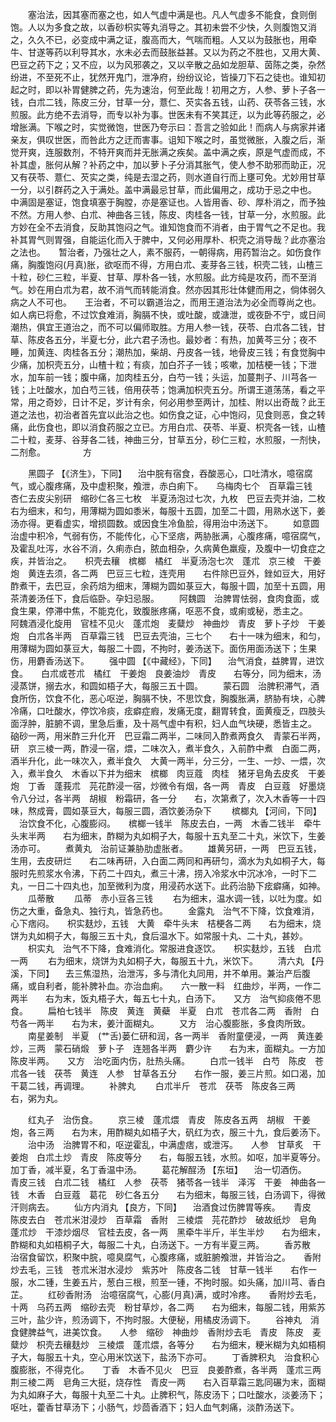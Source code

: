 <!-- { "loadSidebar": true } -->
　　塞治法，因其塞而塞之也，如人气虚中满是也。凡人气虚多不能食，食则倒饱。人以为多食之故，以香砂枳实等丸消导之。其初未尝不少快，久则腹饱又消之，久久不已，必变成中满之证，腹高而大，气喘而粗。人又以为鼓胀也，用牵牛、甘遂等药以利导其水，水未必去而鼓胀益甚。又以为药之不胜也，又用大黄、巴豆之药下之；又不应，以为风邪袭之，又以辛散之品如龙胆草、茵陈之类，杂然纷进，不至死不止，犹然开鬼门，泄净府，纷纷议论，皆操刀下石之徒也。谁知初起之时，即以补胃健脾之药，先为速治，何至此哉！初用之方，人参、萝卜子各一钱，白朮二钱，陈皮三分，甘草一分，薏仁、芡实各五钱，山药、茯苓各三钱，水煎服。此方绝不去消导，而专以补为事。世医未有不笑其迂，以为此等药服之，必增胀满。下喉之时，实觉微饱，世医乃夸示曰：吾言之验如此！而病人与病家并诸亲友，俱叹世医，而咎此方之迂而害事。诅知下喉之时，虽觉微胀，入腹之后，渐觉开爽，连服数剂，不特开爽而并无胀满之疾矣。盖中满之疾，原是气虚而成，不补其虚，胀何从解？补药之中，加以萝卜子分消其胀气，使人参不助邪而助正，况又有茯苓、薏仁、芡实之类，纯是去湿之药，则水道自行而上壅可免。尤妙用甘草一分，以引群药之入于满处。盖中满最忌甘草，而此偏用之，成功于忌之中也。　　中满固是塞证，饱食填塞于胸膛，亦是塞证也。人皆用香、砂、厚朴消之，而予独不然。方用人参、白朮、神曲各三钱，陈皮、肉桂各一钱，甘草一分，水煎服。此方妙在全不去消食，反助其饱闷之气。谁知饱食而不消者，由于胃气之不足也。我补其胃气则胃强，自能运化而入于脾中，又何必用厚朴、枳壳之消导哉？此亦塞治之法也。　　暂治者，乃强壮之人，素不服药，一朝得病，用药暂治之。如伤食作痛，胸腹饱闷(月真)胀，欲呕而不得，方用白朮、麦芽各三钱，枳壳二钱，山楂三十粒，砂仁三粒，半夏、甘草、厚朴各一钱，水煎服。此方纯是攻药，而不至消气。妙在用白朮为君，故不消气而转能消食。然亦因其形壮体健而用之，倘体弱久病之人不可也。　　王治者，不可以霸道治之，而用王道治法为必全而尊尚之也。如人病已将愈，不过饮食难消，胸膈不快，或吐酸，或溏泄，或夜卧不宁，或日间潮热，俱宜王道治之，而不可以偏师取胜。方用人参一钱，茯苓、白朮各二钱，甘草、陈皮各五分，半夏七分，此六君子汤也。最妙者：有热，加黄芩三分；夜不睡，加黄连、肉桂各五分；潮热加，柴胡、丹皮各一钱，地骨皮三钱；有食觉胸中少痛，加枳壳五分，山楂十粒；有痰，加白芥子一钱；咳嗽，加桔梗一钱；下泄水，加车前一钱；腹中痛，加肉桂五分，白芍一钱；头运，加蔓荆子、川芎各一钱；上吐酸水，加白芍三钱，倍用茯苓；饱满加枳壳五分。所谓王道荡荡，看之平常，用之奇妙，日计不足，岁计有余，何必用参至两计，加桂、附以出奇哉？此王道之法也，初治者首先宜以此治之也。如伤食之证，心中饱闷，见食则恶，食之转痛，此伤食也，即以消食药服之立已。方用白朮、茯苓、半夏、枳壳各一钱，山楂二十粒，麦芽、谷芽各二钱，神曲三分，甘草五分，砂仁三粒，水煎服，一剂快，二剂愈。
　　　　方

　　黑圆子 【《济生》，下同】 　治中脘有宿食，吞酸恶心，口吐清水，噫宿腐气，或心腹疼痛，及中虚积聚，飧泄，赤白痢下。　　乌梅肉七个　百草霜三钱　杏仁去皮尖别研　缩砂仁各三七枚　半夏汤泡过七次，九枚　巴豆去壳并油，二枚　　右为细末，和匀，用薄糊为圆如黍米，每服十五圆，加至二十圆，用熟水送下，姜汤亦得。更看虚实，增损圆数。或因食生冷鱼脍，得用治中汤送下。
　　如意圆　治虚中积冷，气弱有伤，不能传化，心下坚痞，两胁胀满，心腹疼痛，噫宿腐气，及霍乱吐泻，水谷不消，久痢赤白，脓血相杂，久病黄色羸瘦，及腹中一切食症之疾，并皆治之。　　枳壳去穰　槟榔　橘红　半夏汤泡七次　蓬朮　京三棱　干姜炮　黄连去须，各二两　巴豆三七粒，连壳用　　右件除巴豆外，銼如豆大，用好酢煮干，去巴豆，余药焙为细末，薄糊为圆如菉豆大，每服十圆，加至十五圆，用茶清姜汤任下，食后临卧。孕妇忌服。
　　阿魏圆　治脾胃怯弱，食肉食面，或食生果，停滞中焦，不能克化，致腹胀疼痛，呕恶不食，或痢或秘，悉主之。　　阿魏酒浸化旋用　官桂不见火　蓬朮炮　麦糵炒　神曲炒　青皮　萝卜子炒　干姜炮　白朮各半两　百草霜三钱　巴豆去壳油，三七个　　右十一味为细末，和匀，用薄糊为圆如菉豆大，每服二十圆，不拘时，姜汤送下。面伤用面汤送下；生果伤，用麝香汤送下。
　　强中圆 【《中藏经》，下同】 　治气消食，益脾胃，进饮食。　　白朮或苍朮　橘红　干姜炮　良姜油炒　青皮　　右等分，同为细末，汤浸蒸饼，搦去水，和圆如梧子大，每服三五十圆。
　　蒙石圆　治脾积滞气，酒食所伤，饮食不化，恶心呕逆，胸膈不快，不思饮食，胸腹胀满，脐胁有块，心脾冷痛，口吐酸水，停饮冷痰，痃癖症瘕，发痛无度，翻胃转食，面黄瘦乏，四肢头面浮肿，脏腑不调，里急后重，及十鬲气虚中有积，妇人血气块硬，悉皆主之。　　硇砂一两，用米酢三升化开　巴豆霜二两半，二味同入酢煮两食久　青蒙石半两，研　京三棱一两，酢浸一宿，煨，二味次入，煮半食久，入前酢中煮　白面二两，酒半升化，此一味次入，煮半食久　大黄一两半，分三分，一生、一炒、一煨，次入，煮半食久　木香以下并为细末　槟榔　肉豆蔻　肉桂　猪牙皂角去皮炙　干姜炮　丁香　蓬莪朮　芫花酢浸一宿，炒微令有烟，各一两　青皮　白豆蔻　好墨烧令八分过，各半两　胡椒　粉霜研，各一分　　右，次第煮了，次入木香等一十四味，熬成膏，圆如菉豆大，每服三圆，酒饮姜汤杂下
　　槟榔丸 【河间，下同】 　治饮食不化，心腹膨闷。　　槟榔一钱半　陈皮去白，一两　木香二钱半　牵牛头末半两　　右为细末，酢糊为丸如桐子大，每服十五丸至二十丸，米饮下，生姜汤亦可。
　　煮黄丸　治前证兼胁肋虚胀者。
　　雄黄另研，一两　巴豆五钱，生用，去皮研烂　　右二味再研，入白面二两同和再研匀，滴水为丸如桐子大，每服时先煎浆水令沸，下药二十四丸，煮三十沸，捞入冷浆水中沉冰冷，一时下二丸，一日二十四丸也，加至微利为度，用浸药水送下。此药治胁下痃癖痛，如神。
　　瓜蒂散
　　瓜蒂　赤小豆各三钱
　　右为细末，温水调一钱，以吐为度。如伤之大重，备急丸、独行丸，皆急药也。
　　金露丸　治气不下降，饮食难消，心下痞闷。　　枳实麸炒，五钱　大黄　牵牛头末　桔梗各二两　　右为细末，烧饼为丸如桐子大，每服三五十丸，食后温水下。如常服十丸、二十丸，甚妙。
　　枳实丸　治气不下降，食难消化。常服进食逐饮。　　枳实麸炒，五钱　白朮一两
　　右为细末，烧饼为丸如桐子大，每服五十九，米饮下。
　　清六丸 【丹溪，下同】 　去三焦湿热，治泄泻，多与清化丸同用，并不单用。兼治产后腹痛，或自利者，能补脾补血。亦治血痢。　　六一散一料　红曲炒，半两，一作二两半　　右为末，饭丸梧子大，每五七十丸，白汤下。　　又方　治气抑痰倦不思食。
　　扁柏七钱半　陈皮　黄连　黄蘗　半夏　白朮　苍朮各二两　香附　白芍各一两半　　右为末，姜汁面糊丸。
　　又方　治心腹膨胀，多食肉所致。
　　南星姜制　半夏　(艹舌)蒌仁研和润，各一两半　香附童便浸，一两　黄连姜炒，三两　蒙石硝煅　萝卜子　连翘各半两　麝少许　　右为末，面糊丸。一方加陈皮半两。　　又方　治吃面内伤，肚热头痛。
　　白朮一钱半　白芍　陈皮　苍朮各一钱　茯苓　黄连　人参　甘草各五分　　右作一服，姜三片煎。如口渴，加干葛二钱，再调理。
　　补脾丸
　　白朮半斤　苍朮　茯苓　陈皮各三两　　右，粥为丸。

　　红丸子　治伤食。
　　京三棱　蓬朮煨　青皮　陈皮各五两　胡椒　干姜炮，各三两　　右为末，用酢糊丸如梧子大，矾红为衣，服三十九，食后姜汤下。
　　治中汤　治脾胃不和，呕逆霍乱，中满虚痞，或泄泻。　　人参　甘草炙　干姜炮　白朮土炒　青皮　陈皮等分　　右，每服五钱，水煎。如呕，加半夏等分。加丁香，减半夏，名丁香温中汤。
　　葛花解酲汤 【东垣】 　治一切酒伤。　　青皮三钱　白朮二钱　橘红　人参　茯苓　猪苓各一钱半　泽泻　干姜　神曲各一钱　木香　白豆蔻　葛花　砂仁各五分　　右为细末，每服三钱，白汤调下，得微汗则病去。
　　仙方内消丸 【良方，下同】 　治酒食过伤脾胃等疾。　　青皮　陈皮去白　苍朮米泔浸炒　百草霜　香附　三棱煨　芫花酢炒　破故纸炒　皂角　蓬朮炒　干漆炒烟尽　官桂去皮，各一两　黑牵牛半斤，半生半炒　　右为细末，酢糊和丸如梧桐子大，每服二十丸，白汤送下。一方有半夏三两。
　　香苏散　治宿食留饮，积聚中脘，噫臭腐气，心腹疼痛，或脏腑飧泄，并皆治之。　　香附炒去毛，三钱　苍朮米泔水浸炒　紫苏叶　陈皮各二钱　甘草一钱半　　右作一服，水二锺，生姜五片，葱白三根，煎至一锺，不拘时服。如头痛，加川芎、香白芷。
　　红砂香附汤　治噫宿腐气，心膨(月真)满，或时冷疼。　　香附炒去毛，十两　乌药五两　缩砂去壳　粉甘草炒，各二两　　右为细末，每服二钱，用紫苏三叶，盐少许，煎汤调下，不拘时服。大便秘，用橘皮汤调下。
　　谷神丸　消食健脾益气，进美饮食。　　人参　缩砂　神曲炒　香附炒去毛　青皮　陈皮　麦糵炒　枳壳去穰麸炒　三棱煨　蓬朮煨，各等分　　右为细末，粳米糊为丸如梧桐子大，每服五十丸，空心用米饮送下，盐汤下亦可。
　　丁香脾积丸　治食积心腹膨胀，不得克化。　　丁香　木香不见火　巴豆　良姜酢煮，各半两　蓬朮三两　荆三棱二两　皂角三大挺，烧存性　青皮一两　　右入百草霜三匙同碾为末，面糊为丸如麻子大，每服十丸至二十丸。止脾积气，陈皮汤下；口吐酸水，淡姜汤下；呕吐，藿香甘草汤下；小肠气，炒茴香酒下；妇人血气刺痛，淡酢汤送下。
